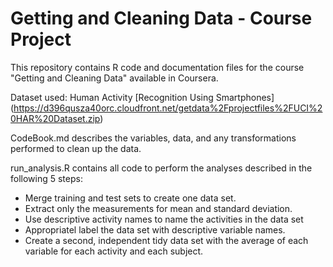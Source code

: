 # Getting and Cleaning Data - Course Project
This repository contains R code and documentation files for the course "Getting and Cleaning Data" available in Coursera.

Dataset used: Human Activity [Recognition Using Smartphones] (https://d396qusza40orc.cloudfront.net/getdata%2Fprojectfiles%2FUCI%20HAR%20Dataset.zip)

CodeBook.md describes the variables, data, and any transformations performed to clean up the data.

run_analysis.R contains all code to perform the analyses described in the following 5 steps:
* Merge  training and test sets to create one data set.
* Extract only the measurements for mean and standard deviation. 
* Use descriptive activity names to name the activities in the data set
* Appropriatel label the data set with descriptive variable names. 
* Create a second, independent tidy data set with the average of each variable for each activity and each subject.
